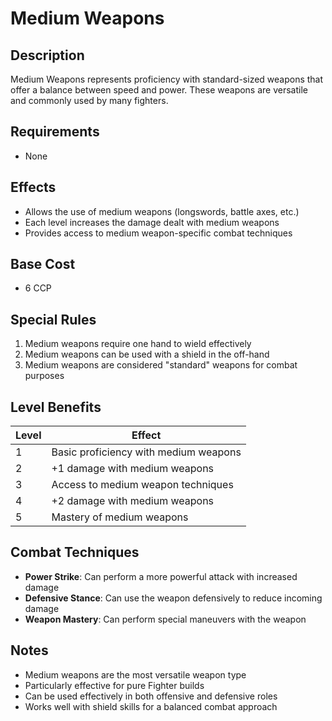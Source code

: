 # Medium Weapons

## Description
Medium Weapons represents proficiency with standard-sized weapons that offer a balance between speed and power. These weapons are versatile and commonly used by many fighters.

## Requirements
- None

## Effects
- Allows the use of medium weapons (longswords, battle axes, etc.)
- Each level increases the damage dealt with medium weapons
- Provides access to medium weapon-specific combat techniques

## Base Cost
- 6 CCP

## Special Rules
1. Medium weapons require one hand to wield effectively
2. Medium weapons can be used with a shield in the off-hand
3. Medium weapons are considered "standard" weapons for combat purposes

## Level Benefits
| Level | Effect |
|-------|--------|
| 1 | Basic proficiency with medium weapons |
| 2 | +1 damage with medium weapons |
| 3 | Access to medium weapon techniques |
| 4 | +2 damage with medium weapons |
| 5 | Mastery of medium weapons |

## Combat Techniques
- **Power Strike**: Can perform a more powerful attack with increased damage
- **Defensive Stance**: Can use the weapon defensively to reduce incoming damage
- **Weapon Mastery**: Can perform special maneuvers with the weapon

## Notes
- Medium weapons are the most versatile weapon type
- Particularly effective for pure Fighter builds
- Can be used effectively in both offensive and defensive roles
- Works well with shield skills for a balanced combat approach 